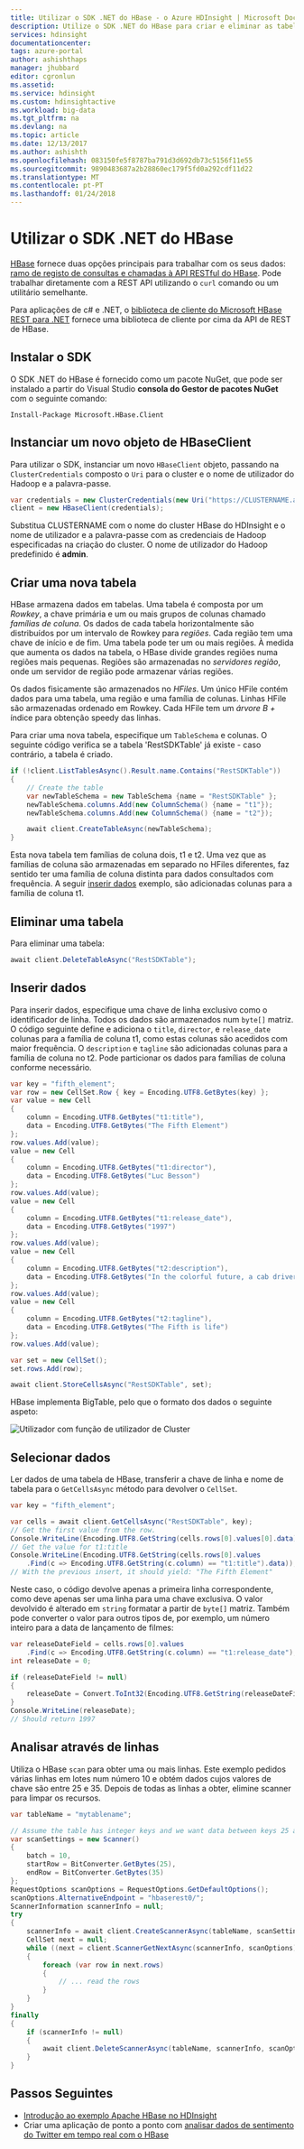 ```yaml
---
title: Utilizar o SDK .NET do HBase - o Azure HDInsight | Microsoft Docs
description: Utilize o SDK .NET do HBase para criar e eliminar as tabelas e para ler e escrever dados.
services: hdinsight
documentationcenter: 
tags: azure-portal
author: ashishthaps
manager: jhubbard
editor: cgronlun
ms.assetid: 
ms.service: hdinsight
ms.custom: hdinsightactive
ms.workload: big-data
ms.tgt_pltfrm: na
ms.devlang: na
ms.topic: article
ms.date: 12/13/2017
ms.author: ashishth
ms.openlocfilehash: 083150fe5f8787ba791d3d692db73c5156f11e55
ms.sourcegitcommit: 9890483687a2b28860ec179f5fd0a292cdf11d22
ms.translationtype: MT
ms.contentlocale: pt-PT
ms.lasthandoff: 01/24/2018
---
```

# <a name="use-the-hbase-net-sdk"></a>Utilizar o SDK .NET do HBase

[HBase](apache-hbase-overview.md) fornece duas opções principais para trabalhar com os seus dados: [ramo de registo de consultas e chamadas à API RESTful do HBase](apache-hbase-tutorial-get-started-linux.md). Pode trabalhar diretamente com a REST API utilizando o `curl` comando ou um utilitário semelhante.

Para aplicações de c# e .NET, o [biblioteca de cliente do Microsoft HBase REST para .NET](https://www.nuget.org/packages/Microsoft.HBase.Client/) fornece uma biblioteca de cliente por cima da API de REST de HBase.

## <a name="install-the-sdk"></a>Instalar o SDK

O SDK .NET do HBase é fornecido como um pacote NuGet, que pode ser instalado a partir do Visual Studio **consola do Gestor de pacotes NuGet** com o seguinte comando:

    Install-Package Microsoft.HBase.Client

## <a name="instantiate-a-new-hbaseclient-object"></a>Instanciar um novo objeto de HBaseClient

Para utilizar o SDK, instanciar um novo `HBaseClient` objeto, passando na `ClusterCredentials` composto o `Uri` para o cluster e o nome de utilizador do Hadoop e a palavra-passe.

```csharp
var credentials = new ClusterCredentials(new Uri("https://CLUSTERNAME.azurehdinsight.net"), "USERNAME", "PASSWORD");
client = new HBaseClient(credentials);
```

Substitua CLUSTERNAME com o nome do cluster HBase do HDInsight e o nome de utilizador e a palavra-passe com as credenciais de Hadoop especificadas na criação do cluster. O nome de utilizador do Hadoop predefinido é **admin**.

## <a name="create-a-new-table"></a>Criar uma nova tabela

HBase armazena dados em tabelas. Uma tabela é composta por um *Rowkey*, a chave primária e um ou mais grupos de colunas chamado *famílias de coluna*. Os dados de cada tabela horizontalmente são distribuídos por um intervalo de Rowkey para *regiões*. Cada região tem uma chave de início e de fim. Uma tabela pode ter um ou mais regiões. À medida que aumenta os dados na tabela, o HBase divide grandes regiões numa regiões mais pequenas. Regiões são armazenadas no *servidores região*, onde um servidor de região pode armazenar várias regiões.

Os dados fisicamente são armazenados no *HFiles*. Um único HFile contém dados para uma tabela, uma região e uma família de colunas. Linhas HFile são armazenadas ordenado em Rowkey. Cada HFile tem um *árvore B +* índice para obtenção speedy das linhas.

Para criar uma nova tabela, especifique um `TableSchema` e colunas. O seguinte código verifica se a tabela 'RestSDKTable' já existe - caso contrário, a tabela é criado.

```csharp
if (!client.ListTablesAsync().Result.name.Contains("RestSDKTable"))
{
    // Create the table
    var newTableSchema = new TableSchema {name = "RestSDKTable" };
    newTableSchema.columns.Add(new ColumnSchema() {name = "t1"});
    newTableSchema.columns.Add(new ColumnSchema() {name = "t2"});

    await client.CreateTableAsync(newTableSchema);
}
```

Esta nova tabela tem famílias de coluna dois, t1 e t2. Uma vez que as famílias de coluna são armazenadas em separado no HFiles diferentes, faz sentido ter uma família de coluna distinta para dados consultados com frequência. A seguir [inserir dados](#insert-data) exemplo, são adicionadas colunas para a família de coluna t1.

## <a name="delete-a-table"></a>Eliminar uma tabela

Para eliminar uma tabela:

```csharp
await client.DeleteTableAsync("RestSDKTable");
```

## <a name="insert-data"></a>Inserir dados

Para inserir dados, especifique uma chave de linha exclusivo como o identificador de linha. Todos os dados são armazenados num `byte[]` matriz. O código seguinte define e adiciona o `title`, `director`, e `release_date` colunas para a família de coluna t1, como estas colunas são acedidos com maior frequência. O `description` e `tagline` são adicionadas colunas para a família de coluna no t2. Pode particionar os dados para famílias de coluna conforme necessário.

```csharp
var key = "fifth_element";
var row = new CellSet.Row { key = Encoding.UTF8.GetBytes(key) };
var value = new Cell
{
    column = Encoding.UTF8.GetBytes("t1:title"),
    data = Encoding.UTF8.GetBytes("The Fifth Element")
};
row.values.Add(value);
value = new Cell
{
    column = Encoding.UTF8.GetBytes("t1:director"),
    data = Encoding.UTF8.GetBytes("Luc Besson")
};
row.values.Add(value);
value = new Cell
{
    column = Encoding.UTF8.GetBytes("t1:release_date"),
    data = Encoding.UTF8.GetBytes("1997")
};
row.values.Add(value);
value = new Cell
{
    column = Encoding.UTF8.GetBytes("t2:description"),
    data = Encoding.UTF8.GetBytes("In the colorful future, a cab driver unwittingly becomes the central figure in the search for a legendary cosmic weapon to keep Evil and Mr Zorg at bay.")
};
row.values.Add(value);
value = new Cell
{
    column = Encoding.UTF8.GetBytes("t2:tagline"),
    data = Encoding.UTF8.GetBytes("The Fifth is life")
};
row.values.Add(value);

var set = new CellSet();
set.rows.Add(row);

await client.StoreCellsAsync("RestSDKTable", set);
```

HBase implementa BigTable, pelo que o formato dos dados o seguinte aspeto:

![Utilizador com função de utilizador de Cluster](./media/apache-hbase-rest-sdk/table.png)

## <a name="select-data"></a>Selecionar dados

Ler dados de uma tabela de HBase, transferir a chave de linha e nome de tabela para o `GetCellsAsync` método para devolver o `CellSet`.

```csharp
var key = "fifth_element";

var cells = await client.GetCellsAsync("RestSDKTable", key);
// Get the first value from the row.
Console.WriteLine(Encoding.UTF8.GetString(cells.rows[0].values[0].data));
// Get the value for t1:title
Console.WriteLine(Encoding.UTF8.GetString(cells.rows[0].values
    .Find(c => Encoding.UTF8.GetString(c.column) == "t1:title").data));
// With the previous insert, it should yield: "The Fifth Element"
```

Neste caso, o código devolve apenas a primeira linha correspondente, como deve apenas ser uma linha para uma chave exclusiva. O valor devolvido é alterado em `string` formatar a partir de `byte[]` matriz. Também pode converter o valor para outros tipos de, por exemplo, um número inteiro para a data de lançamento de filmes:

```csharp
var releaseDateField = cells.rows[0].values
    .Find(c => Encoding.UTF8.GetString(c.column) == "t1:release_date");
int releaseDate = 0;

if (releaseDateField != null)
{
    releaseDate = Convert.ToInt32(Encoding.UTF8.GetString(releaseDateField.data));
}
Console.WriteLine(releaseDate);
// Should return 1997
```

## <a name="scan-over-rows"></a>Analisar através de linhas

Utiliza o HBase `scan` para obter uma ou mais linhas. Este exemplo pedidos várias linhas em lotes num número 10 e obtém dados cujos valores de chave são entre 25 e 35. Depois de todas as linhas a obter, elimine scanner para limpar os recursos.

```csharp
var tableName = "mytablename";

// Assume the table has integer keys and we want data between keys 25 and 35
var scanSettings = new Scanner()
{
    batch = 10,
    startRow = BitConverter.GetBytes(25),
    endRow = BitConverter.GetBytes(35)
};
RequestOptions scanOptions = RequestOptions.GetDefaultOptions();
scanOptions.AlternativeEndpoint = "hbaserest0/";
ScannerInformation scannerInfo = null;
try
{
    scannerInfo = await client.CreateScannerAsync(tableName, scanSettings, scanOptions);
    CellSet next = null;
    while ((next = client.ScannerGetNextAsync(scannerInfo, scanOptions).Result) != null)
    {
        foreach (var row in next.rows)
        {
            // ... read the rows
        }
    }
}
finally
{
    if (scannerInfo != null)
    {
        await client.DeleteScannerAsync(tableName, scannerInfo, scanOptions);
    }
}
```

## <a name="next-steps"></a>Passos Seguintes

* [Introdução ao exemplo Apache HBase no HDInsight](apache-hbase-tutorial-get-started-linux.md)
* Criar uma aplicação de ponto a ponto com [analisar dados de sentimento do Twitter em tempo real com o HBase](../hdinsight-hbase-analyze-twitter-sentiment.md)
